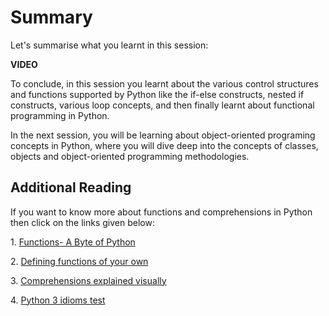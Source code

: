 # Summary

Let's summarise what you learnt in this session:

**VIDEO**

To conclude, in this session you learnt about the various control structures and functions supported by Python like the if-else constructs, nested if constructs, various loop concepts, and then finally learnt about functional programming in Python.

In the next session, you will be learning about object-oriented programing concepts in Python, where you will dive deep into the concepts of classes, objects and object-oriented programming methodologies.



## Additional Reading

If you want to know more about functions and comprehensions in Python then click on the links given below:

1. [Functions- A Byte of Python](https://python.swaroopch.com/functions.html)

2. [Defining functions of your own](http://anh.cs.luc.edu/python/hands-on/3.1/handsonHtml/functions.html)

3. [Comprehensions explained visually](https://treyhunner.com/2015/12/python-list-comprehensions-now-in-color/)

4. [Python 3 idioms test](https://python-3-patterns-idioms-test.readthedocs.io/en/latest/Comprehensions.html)
